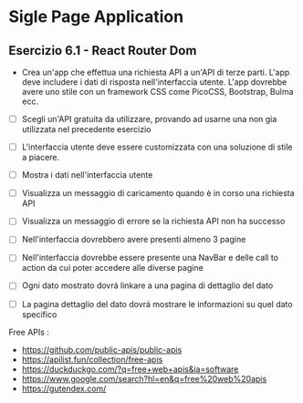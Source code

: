 # Sigle Page Application
## Esercizio 6.1 - React Router Dom

* Crea un'app che effettua una richiesta API a un'API di terze parti. L'app deve includere i dati di risposta nell'interfaccia utente. L'app dovrebbe avere uno stile con un framework CSS come PicoCSS, Bootstrap, Bulma ecc.

* [ ] Scegli un'API gratuita da utilizzare, provando ad usarne una non gia utilizzata nel precedente esercizio
* [ ] L'interfaccia utente deve essere customizzata con una soluzione di stile a piacere.
* [ ] Mostra i dati nell'interfaccia utente
* [ ] Visualizza un messaggio di caricamento quando è in corso una richiesta API
* [ ] Visualizza un messaggio di errore se la richiesta API non ha successo
* [ ] Nell'interfaccia dovrebbero avere presenti almeno 3 pagine 
* [ ] Nell'interfaccia dovrebbe essere presente una NavBar e delle call to action da cui poter accedere alle diverse pagine 
* [ ] Ogni dato mostrato dovrá linkare a una pagina di dettaglio del dato 
* [ ] La pagina dettaglio del dato dovrá mostrare le informazioni su quel dato specifico


Free APIs :
- https://github.com/public-apis/public-apis
- https://apilist.fun/collection/free-apis
- https://duckduckgo.com/?q=free+web+apis&ia=software
- https://www.google.com/search?hl=en&q=free%20web%20apis
- https://gutendex.com/
